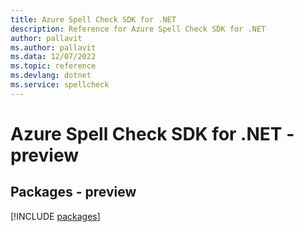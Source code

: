 ```yaml
---
title: Azure Spell Check SDK for .NET
description: Reference for Azure Spell Check SDK for .NET
author: pallavit
ms.author: pallavit
ms.data: 12/07/2022
ms.topic: reference
ms.devlang: dotnet
ms.service: spellcheck
---
```

# Azure Spell Check SDK for .NET - preview
## Packages - preview
[!INCLUDE [packages](spell-check-index.md)]